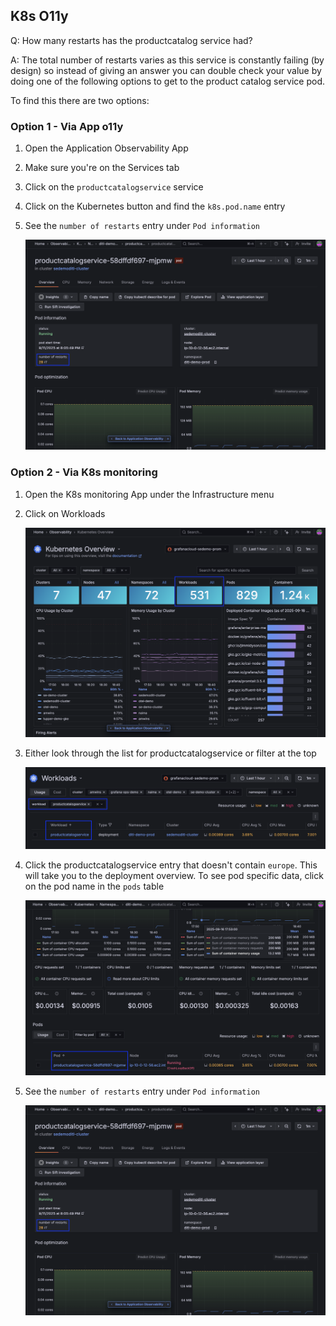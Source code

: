 ## K8s O11y
Q: How many restarts has the productcatalog service had?

A: The total number of restarts varies as this service is constantly failing (by design) so instead of giving an answer you can double check your value by doing one of the following options to get to the product catalog service pod.

To find this there are two options:

### Option 1 - Via App o11y
1. Open the Application Observability App
1. Make sure you're on the Services tab 
1. Click on the `productcatalogservice` service
1. Click on the Kubernetes button and find the `k8s.pod.name` entry
1. See the `number of restarts` entry under `Pod information`

    ![workload](/images/breakout_1/3.1-k8s-o11y-1.png)

### Option 2 - Via K8s monitoring
1. Open the K8s monitoring App under the Infrastructure menu
1. Click on Workloads
  
    ![workload](/images/breakout_1/3.1-k8s-o11y-2.png)
  
1. Either look through the list for productcatalogservice or filter at the top  
  
    ![workload](/images/breakout_1/3.1-k8s-o11y-3.png)
 
1. Click the productcatalogservice entry that doesn't contain `europe`. This will take you to the deployment overview. To see pod specific data, click on the pod name in the `pods` table

    ![workload](/images/breakout_1/3.1-k8s-o11y-4.png)

1. See the `number of restarts` entry under `Pod information`
  
   ![workload](/images/breakout_1/3.1-k8s-o11y-1.png)
